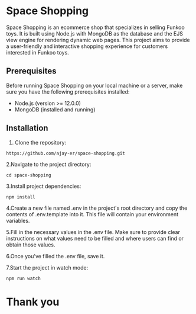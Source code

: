 # Space Shopping

Space Shopping is an ecommerce shop that specializes in selling Funkoo toys. It is built using Node.js with MongoDB as the database and the EJS view engine for rendering dynamic web pages. This project aims to provide a user-friendly and interactive shopping experience for customers interested in Funkoo toys.

## Prerequisites

Before running Space Shopping on your local machine or a server, make sure you have the following prerequisites installed:

- Node.js (version >= 12.0.0)
- MongoDB (installed and running)

## Installation

1. Clone the repository:

```
https://github.com/ajay-er/space-shopping.git

```
2.Navigate to the project directory:

```
cd space-shopping

```

3.Install project dependencies:

```
npm install

```
4.Create a new file named .env in the project's root directory and copy the contents of .env.template into it. This file will contain your environment variables.

5.Fill in the necessary values in the .env file. Make sure to provide clear instructions on what values need to be filled and where users can find or obtain those values.

6.Once you've filled the .env file, save it.

7.Start the project in watch mode:

```
npm run watch

```
# Thank you 

